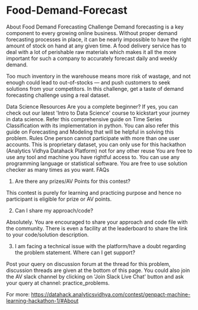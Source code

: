 # Food-Demand-Forecast

About Food Demand Forecasting Challenge
Demand forecasting is a key component to every growing online business. Without proper demand forecasting processes in place, it can be nearly impossible to have the right amount of stock on hand at any given time. A food delivery service has to deal with a lot of perishable raw materials which makes it all the more important for such a company to accurately forecast daily and weekly demand.

Too much inventory in the warehouse means more risk of wastage, and not enough could lead to out-of-stocks — and push customers to seek solutions from your competitors. In this challenge, get a taste of demand forecasting challenge using a real dataset.

Data Science Resources
Are you a complete beginner? If yes, you can check out our latest 'Intro to Data Science' course to kickstart your journey in data science.
Refer this comprehensive guide on Time Series Classification with its implementation in python.
You can also refer this guide on Forecasting and Modeling that will be helpful in solving this problem.
Rules
One person cannot participate with more than one user accounts.
This is proprietary dataset, you can only use for this hackathon (Analytics Vidhya Datahack Platform) not for any other reuse
You are free to use any tool and machine you have rightful access to.
You can use any programming language or statistical software.
You are free to use solution checker as many times as you want.
FAQs
1. Are there any prizes/AV Points for this contest?

This contest is purely for learning and practicing purpose and hence no participant is eligible for prize or AV points.

2. Can I share my approach/code?

Absolutely. You are encouraged to share your approach and code file with the community. There is even a facility at the leaderboard to share the link to your code/solution description.

3. I am facing a technical issue with the platform/have a doubt regarding the problem statement. Where can I get support?

Post your query on discussion forum at the thread for this problem, discussion threads are given at the bottom of this page. You could also join the AV slack channel by clicking on 'Join Slack Live Chat' button and ask your query at channel: practice_problems.

For more: https://datahack.analyticsvidhya.com/contest/genpact-machine-learning-hackathon-1/#About
